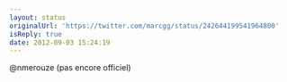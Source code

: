 ```yaml
---
layout: status
originalUrl: 'https://twitter.com/marcgg/status/242644199541964800'
isReply: true
date: 2012-09-03 15:24:19
---
```


@nmerouze (pas encore officiel)

